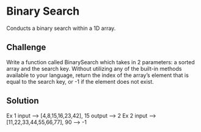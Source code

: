 # Binary Search
Conducts a binary search within a 1D array.

## Challenge
Write a function called BinarySearch which takes in 2 parameters: a sorted array and the search key. Without utilizing any of the built-in methods available to your language, return the index of the array’s element that is equal to the search key, or -1 if the element does not exist.

## Solution
Ex 1 input --> [4,8,15,16,23,42], 15 output --> 2
Ex 2 input --> [11,22,33,44,55,66,77], 90 --> -1
